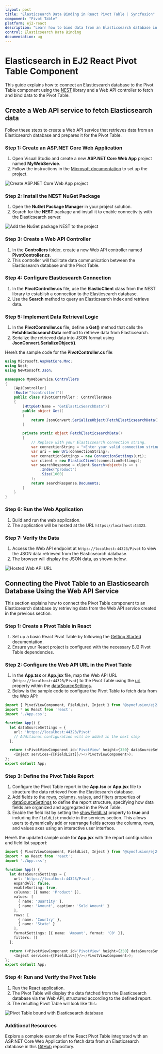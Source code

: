 ```yaml
---
layout: post
title: "Elasticsearch Data Binding in React Pivot Table | Syncfusion"
component: "Pivot Table"
platform: ej2-react
description: "Learn how to bind data from an Elasticsearch database in the Syncfusion React Pivot Table of Syncfusion Essential JS 2 and more."
control: Elasticsearch Data Binding
documentation: ug
---
```


# Elasticsearch in EJ2 React Pivot Table Component

This guide explains how to connect an Elasticsearch database to the Pivot Table component using the [NEST](https://www.nuget.org/packages/Nest) library and a Web API controller to fetch and bind data to the Pivot Table.

## Create a Web API service to fetch Elasticsearch data

Follow these steps to create a Web API service that retrieves data from an Elasticsearch database and prepares it for the Pivot Table.

### Step 1: Create an ASP.NET Core Web Application
1. Open Visual Studio and create a new **ASP.NET Core Web App** project named **MyWebService**.
2. Follow the instructions in the [Microsoft documentation](https://learn.microsoft.com/en-us/visualstudio/get-started/csharp/tutorial-aspnet-core?view=vs-2022) to set up the project.

![Create ASP.NET Core Web App project](../images/azure-asp-core-web-service-create.png)

### Step 2: Install the NEST NuGet Package
1. Open the **NuGet Package Manager** in your project solution.
2. Search for the **NEST** package and install it to enable connectivity with the Elasticsearch server.

![Add the NuGet package NEST to the project](../images/next-nuget-package-install.png)

### Step 3: Create a Web API Controller
1. In the **Controllers** folder, create a new Web API controller named **PivotController.cs**.
2. This controller will facilitate data communication between the Elasticsearch database and the Pivot Table.

### Step 4: Configure Elasticsearch Connection
1. In the **PivotController.cs** file, use the **ElasticClient** class from the NEST library to establish a connection to the Elasticsearch database.
2. Use the **Search** method to query an Elasticsearch index and retrieve data.

### Step 5: Implement Data Retrieval Logic
1. In the **PivotController.cs** file, define a **Get()** method that calls the **FetchElasticsearchData** method to retrieve data from Elasticsearch.
2. Serialize the retrieved data into JSON format using **JsonConvert.SerializeObject()**.

Here’s the sample code for the **PivotController.cs** file:

```csharp
using Microsoft.AspNetCore.Mvc;
using Nest;
using Newtonsoft.Json;

namespace MyWebService.Controllers
{
    [ApiController]
    [Route("[controller]")]
    public class PivotController : ControllerBase
    {
        [HttpGet(Name = "GetElasticSearchData")]
        public object Get()
        {
            return JsonConvert.SerializeObject(FetchElasticsearchData());
        }

        private static object FetchElasticsearchData()
        {
            // Replace with your Elasticsearch connection string.
            var connectionString = "<Enter your valid connection string here>";
            var uri = new Uri(connectionString);
            var connectionSettings = new ConnectionSettings(uri);
            var client = new ElasticClient(connectionSettings);
            var searchResponse = client.Search<object>(s => s
                .Index("product")
                .Size(1000)
            );
            return searchResponse.Documents;
        }
    }
}
```

### Step 6: Run the Web Application
1. Build and run the web application.
2. The application will be hosted at the URL `https://localhost:44323`.

### Step 7: Verify the Data
1. Access the Web API endpoint at `https://localhost:44323/Pivot` to view the JSON data retrieved from the Elasticsearch database.
2. The browser will display the JSON data, as shown below.

![Hosted Web API URL](../images/elasticsearch-data.png)

## Connecting the Pivot Table to an Elasticsearch Database Using the Web API Service

This section explains how to connect the Pivot Table component to an Elasticsearch database by retrieving data from the Web API service created in the previous section.

### Step 1: Create a Pivot Table in React
1. Set up a basic React Pivot Table by following the [Getting Started](../getting-started) documentation.
2. Ensure your React project is configured with the necessary EJ2 Pivot Table dependencies.

### Step 2: Configure the Web API URL in the Pivot Table
1. In the **App.tsx** or **App.jsx** file, map the Web API URL (`https://localhost:44323/Pivot`) to the Pivot Table using the [url](https://ej2.syncfusion.com/react/documentation/api/pivotview/dataSourceSettings/#url) property within the [dataSourceSettings](https://ej2.syncfusion.com/react/documentation/api/pivotview/dataSourceSettings/).
2. Below is the sample code to configure the Pivot Table to fetch data from the Web API:

```typescript
import { PivotViewComponent, FieldList, Inject } from '@syncfusion/ej2-react-pivotview';
import * as React from 'react';
import './App.css';

function App() {
  let dataSourceSettings = {
    url: 'https://localhost:44323/Pivot'
    // Additional configuration will be added in the next step
  };

  return (<PivotViewComponent id='PivotView' height={350} dataSourceSettings={dataSourceSettings} showFieldList={true}>
    <Inject services={[FieldList]}/></PivotViewComponent>);
};
export default App;
```

### Step 3: Define the Pivot Table Report
1. Configure the Pivot Table report in the **App.tsx** or **App.jsx** file to structure the data retrieved from the Elasticsearch database.
2. Add fields to the [rows](https://ej2.syncfusion.com/react/documentation/api/pivotview/dataSourceSettings/#rows), [columns](https://ej2.syncfusion.com/react/documentation/api/pivotview/dataSourceSettings/#columns), [values](https://ej2.syncfusion.com/react/documentation/api/pivotview/dataSourceSettings/#values), and [filters](https://ej2.syncfusion.com/react/documentation/api/pivotview/dataSourceSettings/#filters) properties of [dataSourceSettings](https://ej2.syncfusion.com/react/documentation/api/pivotview/dataSourceSettings/) to define the report structure, specifying how data fields are organized and aggregated in the Pivot Table.
3. Enable the field list by setting the [showFieldList](https://ej2.syncfusion.com/react/documentation/api/pivotview/#showfieldlist) property to **true** and including the `FieldList` module in the services section. This allows users to dynamically add or rearrange fields across the columns, rows, and values axes using an interactive user interface.

Here’s the updated sample code for **App.jsx** with the report configuration and field list support:

```typescript
import { PivotViewComponent, FieldList, Inject } from '@syncfusion/ej2-react-pivotview';
import * as React from 'react';
import './App.css';

function App() {
  let dataSourceSettings = {
    url: 'https://localhost:44323/Pivot',
    expandAll: false,
    enableSorting: true,
    columns: [{ name: 'Product' }],
    values: [
      { name: 'Quantity' },
      { name: 'Amount', caption: 'Sold Amount' }
    ],
    rows: [
      { name: 'Country' },
      { name: 'State' }
    ],
    formatSettings: [{ name: 'Amount', format: 'C0' }],
    filters: []
  };

  return (<PivotViewComponent id='PivotView' height={350} dataSourceSettings={dataSourceSettings} showFieldList={true}>
    <Inject services={[FieldList]}/></PivotViewComponent>);
};
export default App;

```

### Step 4: Run and Verify the Pivot Table
1. Run the React application.
2. The Pivot Table will display the data fetched from the Elasticsearch database via the Web API, structured according to the defined report.
3. The resulting Pivot Table will look like this:

![Pivot Table bound with Elasticsearch database](../images/elasticsearch-data-binding.png)

### Additional Resources
Explore a complete example of the React Pivot Table integrated with an ASP.NET Core Web Application to fetch data from an Elasticsearch database in this [GitHub](https://github.com/SyncfusionExamples/how-to-bind-Elasticsearch-database-to-pivot-table) repository.